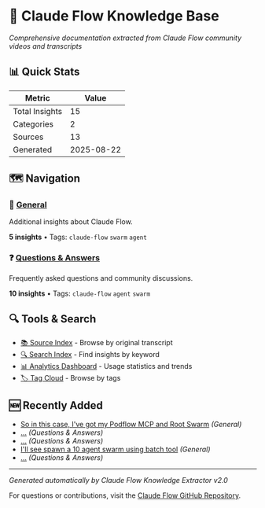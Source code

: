 # 🌟 Claude Flow Knowledge Base

*Comprehensive documentation extracted from Claude Flow community videos and transcripts*

## 📊 Quick Stats

| Metric | Value |
|--------|-------|
| Total Insights | 15 |
| Categories | 2 |
| Sources | 13 |
| Generated | 2025-08-22 |

## 🗺️ Navigation

<div class="category-grid">

### 📝 [General](general/index.md)

Additional insights about Claude Flow.

**5 insights** • Tags: `claude-flow` `swarm` `agent`

### ❓ [Questions & Answers](qa/index.md)

Frequently asked questions and community discussions.

**10 insights** • Tags: `claude-flow` `agent` `swarm`

</div>

## 🔍 Tools & Search

- [📚 Source Index](sources/index.md) - Browse by original transcript
- [🔍 Search Index](_search/index.md) - Find insights by keyword
- [📊 Analytics Dashboard](_assets/analytics.md) - Usage statistics and trends
- [🏷️ Tag Cloud](_assets/tags.md) - Browse by tags

## 🆕 Recently Added

- [So in this case, I've got my Podflow
MCP and Root Swarm](general/index.md#a90f1370-7bb2-4614-a2da-c76c89813268) *(General)*
- [...](qa/index.md#ccb8c178-cef8-4a78-bb43-2caf6113dc1e) *(Questions & Answers)*
- [...](qa/index.md#fc3f5af0-4108-41a4-bb68-dc22a892a749) *(Questions & Answers)*
- [I'll see spawn a 10 agent swarm using batch tool](general/index.md#5375155d-8d1b-4d96-950f-372c16ebd341) *(General)*
- [...](qa/index.md#b2adb053-4019-4941-8451-86dc2b126574) *(Questions & Answers)*

---

*Generated automatically by Claude Flow Knowledge Extractor v2.0*

For questions or contributions, visit the [Claude Flow GitHub Repository](https://github.com/ruvnet/claude-flow).
